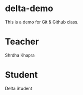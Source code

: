 # delta-demo
This is  a demo for Git  &amp; Github class.

# Teacher
Shrdha Khapra

# Student
Delta Student